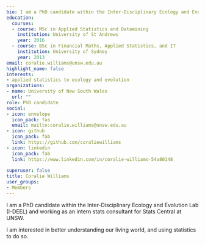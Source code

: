 ```yaml
---
bio: I am a PhD candidate within the Inter-Disciplinary Ecology and Evolution Lab (I-DEEL) and working as an intern stats consultant for Stats Central at UNSW. 
education:
  courses:
  - course: MSc in Applied Statistics and Datamining
    institution: University of St Andrews
    year: 2016   
  - course: BSc in Financial Maths, Applied Statistics, and IT
    institution: University of Sydney
    year: 2013
email: coralie.williams@unsw.edu.au
highlight_name: false
interests:
- applied statistics to ecology and evolution
organizations:
- name: University of New South Wales
  url: ""
role: PhD candidate
social:
- icon: envelope
  icon_pack: fas
  email: mailto:coralie.williams@unsw.edu.au
- icon: github
  icon_pack: fab
  link: https://github.com/coraliewilliams
- icon: linkedin
  icon_pack: fab
  link: https://www.linkedin.com/in/coralie-williams-54a80148
   
superuser: false
title: Coralie Williams
user_groups:
- Members
---
```


I am a PhD candidate within the Inter-Disciplinary Ecology and Evolution Lab (I-DEEL) and working as an intern stats consultant for Stats Central at UNSW. 

I am interested in better understanding our living world, and using statistics to do so.